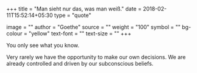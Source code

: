 +++
title = "Man sieht nur das, was man weiß."
date = 2018-02-11T15:52:14+05:30
type = "quote"

image = ""
author = "Goethe"
source = ""
weight = "100"
symbol = ""
bg-colour = "yellow"
text-font = ""
text-size = ""
+++

You only see what you know.<!--more-->

Very rarely we have the opportunity to make our own decisions. We are already controlled
and driven by our subconscious beliefs.
